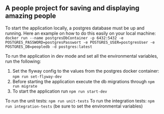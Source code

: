 ## A people project for saving and displaying amazing people

To start the application locally, a postgres database must be up and running. Here an example on how to do this easily on your local machine:
`docker run --name postgresDbContainer -p 6432:5432 -e POSTGRES_PASSWORD=postgresPasswort -e POSTGRES_USER=postgresUser -e POSTGRES_DB=peopledb -d postgres:latest`

To run the application in dev mode and set all the environmental variables, run the following:

1. Set the flyway config to the values from the postgres docker container: `npm run set-flyway-dev`
2. Before starting the application execute the db migrations through `npm run migrate`
3. To start the application run `npm run start-dev`

To run the unit tests:
`npm run unit-tests`
To run the integration tests:
`npm run integration-tests` (be sure to set the environmental variables)
